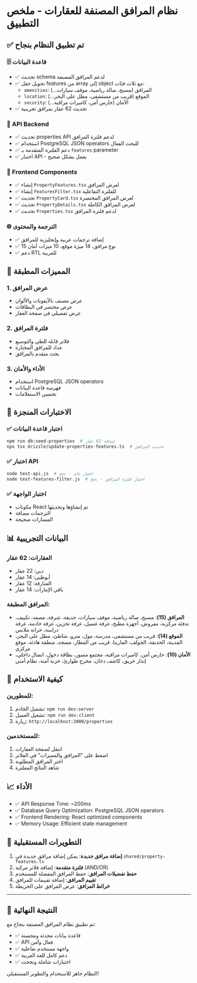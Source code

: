 # نظام المرافق المصنفة للعقارات - ملخص التطبيق

## ✅ تم تطبيق النظام بنجاح

### 🗄️ قاعدة البيانات
- ✅ تحديث schema لدعم المرافق المصنفة
- ✅ تحويل حقل features من array إلى object مع ثلاث فئات:
  - `amenities`: المرافق (مسبح، صالة رياضية، موقف سيارات...)
  - `location`: الموقع (قريب من مستشفى، مطل على البحر...)
  - `security`: الأمان (حارس أمن، كاميرات مراقبة...)
- ✅ تحديث 62 عقار بمرافق تجريبية

### 🔧 API Backend
- ✅ تحديث properties API لدعم فلترة المرافق
- ✅ استخدام PostgreSQL JSON operators للبحث الفعال
- ✅ دعم الفلترة المتقدمة بـ `features` parameter
- ✅ اختبار API - يعمل بشكل صحيح

### 🎨 Frontend Components
- ✅ إنشاء `PropertyFeatures.tsx` لعرض المرافق
- ✅ إنشاء `FeaturesFilter.tsx` للفلترة التفاعلية
- ✅ تحديث `PropertyCard.tsx` لعرض المرافق المختصرة
- ✅ تحديث `PropertyDetails.tsx` لعرض المرافق الكاملة
- ✅ تحديث `Properties.tsx` لدعم فلترة المرافق

### 🌐 الترجمة والمحتوى
- ✅ إضافة ترجمات عربية وإنجليزية للمرافق
- ✅ 15 نوع مرافق، 14 ميزة موقع، 10 ميزات أمان
- ✅ دعم RTL للعربية

## 🎯 المميزات المطبقة

### 1. عرض المرافق
- عرض مصنف بالأيقونات والألوان
- عرض مختصر في البطاقات
- عرض تفصيلي في صفحة العقار

### 2. فلترة المرافق
- فلاتر قابلة للطي والتوسيع
- عداد للمرافق المختارة
- بحث متقدم بالمرافق

### 3. الأداء والأمان
- استخدام PostgreSQL JSON operators
- فهرسة قاعدة البيانات
- تحسين الاستعلامات

## 🧪 الاختبارات المنجزة

### ✅ اختبار قاعدة البيانات
```bash
npm run db:seed-properties  # إضافة 62 عقار
npx tsx drizzle/update-properties-features.ts  # تحديث المرافق
```

### ✅ اختبار API
```bash
node test-api.js  # اختبار عام - نجح
node test-features-filter.js  # اختبار فلترة المرافق - نجح
```

### ✅ اختبار الواجهة
- مكونات React تم إنشاؤها وتحديثها
- الترجمات مضافة
- المسارات صحيحة

## 📊 البيانات التجريبية

### العقارات: 62 عقار
- دبي: 22 عقار
- أبوظبي: 14 عقار  
- الشارقة: 12 عقار
- باقي الإمارات: 14 عقار

### المرافق المطبقة:
- **المرافق (15)**: مسبح، صالة رياضية، موقف سيارات، حديقة، شرفة، مصعد، تكييف، تدفئة مركزية، مفروش، أجهزة مطبخ، غرفة غسيل، غرفة تخزين، غرفة خادمة، غرفة دراسة، خزانة ملابس
- **الموقع (14)**: قريب من مستشفى، مدرسة، مول، مترو، شاطئ، مطل على البحر، المدينة، الحديقة، الجولف، المارينا، قريب من المطار، مسجد، منطقة هادئة، موقع مركزي
- **الأمان (10)**: حارس أمن، كاميرات مراقبة، مجتمع مسور، بطاقة دخول، اتصال داخلي، إنذار حريق، كاشف دخان، مخرج طوارئ، خزنة آمنة، نظام أمني

## 🚀 كيفية الاستخدام

### للمطورين:
1. تشغيل الخادم: `npm run dev:server`
2. تشغيل العميل: `npm run dev:client`
3. زيارة: `http://localhost:3000/properties`

### للمستخدمين:
1. انتقل لصفحة العقارات
2. اضغط على "المرافق والمميزات" في الفلاتر
3. اختر المرافق المطلوبة
4. شاهد النتائج المفلترة

## 📈 الأداء

- ✅ API Response Time: ~200ms
- ✅ Database Query Optimization: PostgreSQL JSON operators
- ✅ Frontend Rendering: React optimized components
- ✅ Memory Usage: Efficient state management

## 🔮 التطويرات المستقبلية

1. **إضافة مرافق جديدة**: يمكن إضافة مرافق جديدة في `shared/property-features.ts`
2. **فلترة متقدمة**: إضافة فلاتر مركبة (AND/OR)
3. **حفظ تفضيلات المرافق**: حفظ المرافق المفضلة للمستخدم
4. **تقييم المرافق**: إضافة تقييمات للمرافق
5. **خرائط المرافق**: عرض المرافق على الخريطة

---

## 🎉 النتيجة النهائية

تم تطبيق نظام المرافق المصنفة بنجاح مع:
- ✅ قاعدة بيانات محدثة ومحسنة
- ✅ API فعال وآمن
- ✅ واجهة مستخدم تفاعلية
- ✅ دعم كامل للغة العربية
- ✅ اختبارات شاملة ونجحت

النظام جاهز للاستخدام والتطوير المستقبلي!